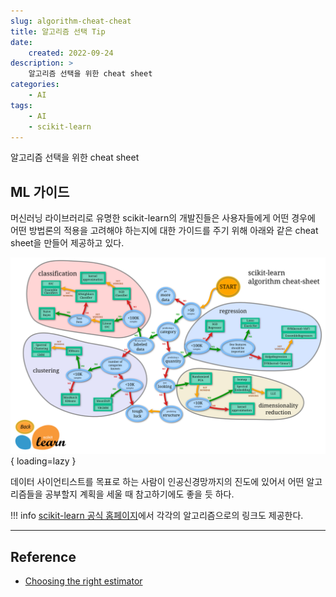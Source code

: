 ```yaml
---
slug: algorithm-cheat-cheat
title: 알고리즘 선택 Tip
date:
    created: 2022-09-24
description: >
    알고리즘 선택을 위한 cheat sheet
categories:
    - AI
tags:
    - AI
    - scikit-learn
---
```


알고리즘 선택을 위한 cheat sheet  

<!-- more -->

## ML 가이드

머신러닝 라이브러리로 유명한 scikit-learn의 개발진들은 사용자들에게 어떤 경우에 어떤 방법론의 적용을 고려해야 하는지에 대한 가이드를 주기 위해 아래와 같은 cheat sheet을 만들어 제공하고 있다.  

![ml_map](./img/ml_map.png){ loading=lazy }

데이터 사이언티스트를 목표로 하는 사람이 인공신경망까지의 진도에 있어서 어떤 알고리즘들을 공부할지 계획을 세울 때 참고하기에도 좋을 듯 하다.  

!!! info
    [scikit-learn 공식 홈페이지](https://scikit-learn.org/stable/tutorial/machine_learning_map/index.html)에서 각각의 알고리즘으로의 링크도 제공한다.  

---
## Reference
- [Choosing the right estimator](https://scikit-learn.org/stable/tutorial/machine_learning_map/index.html)